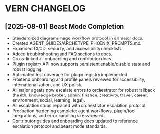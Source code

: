 # VERN CHANGELOG

## [2025-08-01] Beast Mode Completion

- Standardized diagram/image workflow protocol in all major docs.
- Created AGENT_GUIDES/ARCHETYPE_PHOENIX_PROMPTS.md.
- Expanded CI/CD, security, and accessibility checklists.
- Added troubleshooting and FAQ sections to docs.
- Cross-linked all onboarding and contributor docs.
- Plugin registry API now supports persistent enable/disable state and robust logging.
- Automated test coverage for plugin registry implemented.
- Frontend onboarding and profile panels reviewed for accessibility, internationalization, and UX polish.
- All major agents now escalate errors to orchestrator for robust fallback (health, knowledge broker, admin, finance, creativity, travel, career, environment, social, learning, legal).
- All escalation stubs replaced with orchestrator escalation protocol.
- Production hardening complete: agent workflows, plugin/tool integrations, and error handling stress-tested.
- Contributor guides and onboarding docs updated to reference escalation protocol and beast mode standards.
